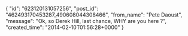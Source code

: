  {
   "id": "623120131057256",
   "post_id": "462493170453287_490608044308466",
   "from_name": "Pete Daoust",
   "message": "Ok, so Derek Hill, last chance, WHY are you here ?",
   "created_time": "2014-02-10T01:56:28+0000"
 }
